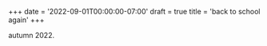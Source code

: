 +++
date = '2022-09-01T00:00:00-07:00'
draft = true
title = 'back to school again'
+++

autumn 2022.
